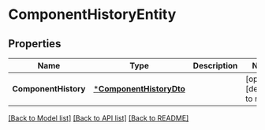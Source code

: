 # ComponentHistoryEntity

## Properties
Name | Type | Description | Notes
------------ | ------------- | ------------- | -------------
**ComponentHistory** | [***ComponentHistoryDto**](ComponentHistoryDTO.md) |  | [optional] [default to null]

[[Back to Model list]](../README.md#documentation-for-models) [[Back to API list]](../README.md#documentation-for-api-endpoints) [[Back to README]](../README.md)

